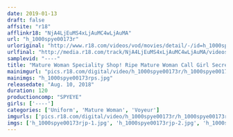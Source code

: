 ```yaml
---
date: 2019-01-13
draft: false
affsite: "r18"
afflinkr18: "NjA4LjEuMS4xLjAuMC4wLjAuMA"
url: "h_1000spye00173r"
urloriginal: "http://www.r18.com/videos/vod/movies/detail/-/id=h_1000spye00173r"
urlfinal: "http://media.r18.com/track/NjA4LjEuMS4xLjAuMC4wLjAuMA/videos/vod/movies/detail/-/id=h_1000spye00173r"
samplevid: "----"
title: "Mature Woman Speciality Shop! Ripe Mature Woman Call Girl Secret Video"
mainimgurl: "pics.r18.com/digital/video/h_1000spye00173r/h_1000spye00173rps.jpg"
mainimgs: "h_1000spye00173rps.jpg"
releasedate: "Aug. 10, 2018"
duration: 120
productioncomp: "SPYEYE"
girls: ['----']
categories: ['Uniform', 'Mature Woman', 'Voyeur']
imgurls: ['pics.r18.com/digital/video/h_1000spye00173r/h_1000spye00173rjp-1.jpg', 'pics.r18.com/digital/video/h_1000spye00173r/h_1000spye00173rjp-2.jpg', 'pics.r18.com/digital/video/h_1000spye00173r/h_1000spye00173rjp-3.jpg', 'pics.r18.com/digital/video/h_1000spye00173r/h_1000spye00173rjp-4.jpg', 'pics.r18.com/digital/video/h_1000spye00173r/h_1000spye00173rjp-5.jpg', 'pics.r18.com/digital/video/h_1000spye00173r/h_1000spye00173rjp-6.jpg', 'pics.r18.com/digital/video/h_1000spye00173r/h_1000spye00173rjp-7.jpg', 'pics.r18.com/digital/video/h_1000spye00173r/h_1000spye00173rjp-8.jpg', 'pics.r18.com/digital/video/h_1000spye00173r/h_1000spye00173rjp-9.jpg', 'pics.r18.com/digital/video/h_1000spye00173r/h_1000spye00173rjp-10.jpg', 'pics.r18.com/digital/video/h_1000spye00173r/h_1000spye00173rjp-11.jpg', 'pics.r18.com/digital/video/h_1000spye00173r/h_1000spye00173rjp-12.jpg', 'pics.r18.com/digital/video/h_1000spye00173r/h_1000spye00173rjp-13.jpg', 'pics.r18.com/digital/video/h_1000spye00173r/h_1000spye00173rjp-14.jpg', 'pics.r18.com/digital/video/h_1000spye00173r/h_1000spye00173rjp-15.jpg', 'pics.r18.com/digital/video/h_1000spye00173r/h_1000spye00173rjp-16.jpg', 'pics.r18.com/digital/video/h_1000spye00173r/h_1000spye00173rjp-17.jpg', 'pics.r18.com/digital/video/h_1000spye00173r/h_1000spye00173rjp-18.jpg', 'pics.r18.com/digital/video/h_1000spye00173r/h_1000spye00173rjp-19.jpg', 'pics.r18.com/digital/video/h_1000spye00173r/h_1000spye00173rjp-20.jpg']
imgs: ['h_1000spye00173rjp-1.jpg', 'h_1000spye00173rjp-2.jpg', 'h_1000spye00173rjp-3.jpg', 'h_1000spye00173rjp-4.jpg', 'h_1000spye00173rjp-5.jpg', 'h_1000spye00173rjp-6.jpg', 'h_1000spye00173rjp-7.jpg', 'h_1000spye00173rjp-8.jpg', 'h_1000spye00173rjp-9.jpg', 'h_1000spye00173rjp-10.jpg', 'h_1000spye00173rjp-11.jpg', 'h_1000spye00173rjp-12.jpg', 'h_1000spye00173rjp-13.jpg', 'h_1000spye00173rjp-14.jpg', 'h_1000spye00173rjp-15.jpg', 'h_1000spye00173rjp-16.jpg', 'h_1000spye00173rjp-17.jpg', 'h_1000spye00173rjp-18.jpg', 'h_1000spye00173rjp-19.jpg', 'h_1000spye00173rjp-20.jpg']
---
```

